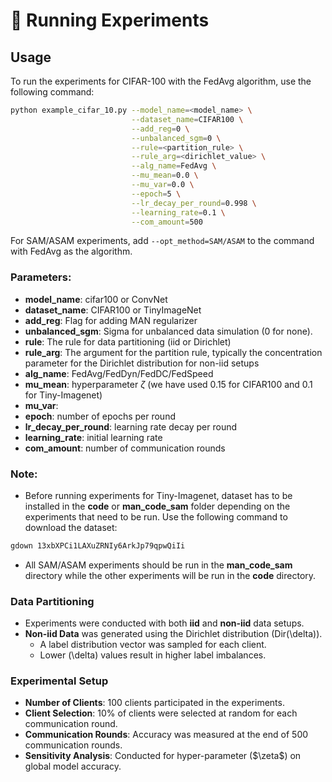 # :test_tube: Running Experiments

## Usage

To run the experiments for CIFAR-100 with the FedAvg algorithm, use the following command:

```bash
python example_cifar_10.py --model_name=<model_name> \
                           --dataset_name=CIFAR100 \
                           --add_reg=0 \
                           --unbalanced_sgm=0 \
                           --rule=<partition_rule> \
                           --rule_arg=<dirichlet_value> \
                           --alg_name=FedAvg \
                           --mu_mean=0.0 \
                           --mu_var=0.0 \
                           --epoch=5 \
                           --lr_decay_per_round=0.998 \
                           --learning_rate=0.1 \
                           --com_amount=500
```
For SAM/ASAM experiments, add ```--opt_method=SAM/ASAM``` to the command with FedAvg as the algorithm.

### Parameters:
- **model_name**: cifar100 or ConvNet
- **dataset_name**: CIFAR100 or TinyImageNet
- **add_reg**: Flag for adding MAN regularizer
- **unbalanced_sgm**: Sigma for unbalanced data simulation (0 for none).
- **rule**: The rule for data partitioning (iid or Dirichlet)
- **rule_arg**: The argument for the partition rule, typically the concentration parameter for the Dirichlet distribution for non-iid setups
- **alg_name**: FedAvg/FedDyn/FedDC/FedSpeed
- **mu_mean**: hyperparameter $\zeta$ (we have used 0.15 for CIFAR100 and 0.1 for  Tiny-Imagenet)
- **mu_var**:
- **epoch**: number of epochs per round
- **lr_decay_per_round**: learning rate decay per round
- **learning_rate**: initial learning rate
- **com_amount**: number of communication rounds

### Note:

- Before running experiments for Tiny-Imagenet, dataset has to be installed in the **code** or **man_code_sam** folder depending on the experiments that need to be run. Use the following command to download the dataset:
```bash 
gdown 13xbXPCi1LAXuZRNIy6ArkJp79qpwQiIi
```
- All SAM/ASAM experiments should be run in the **man_code_sam** directory while the other experiments will be run in the **code** directory.

### Data Partitioning
- Experiments were conducted with both **iid** and **non-iid** data setups.
- **Non-iid Data** was generated using the Dirichlet distribution \(Dir(\delta)\).
  - A label distribution vector was sampled for each client.
  - Lower \(\delta\) values result in higher label imbalances.

### Experimental Setup
- **Number of Clients**: 100 clients participated in the experiments.
- **Client Selection**: 10% of clients were selected at random for each communication round.
- **Communication Rounds**: Accuracy was measured at the end of 500 communication rounds.
- **Sensitivity Analysis**: Conducted for hyper-parameter \($\zeta\$) on global model accuracy.